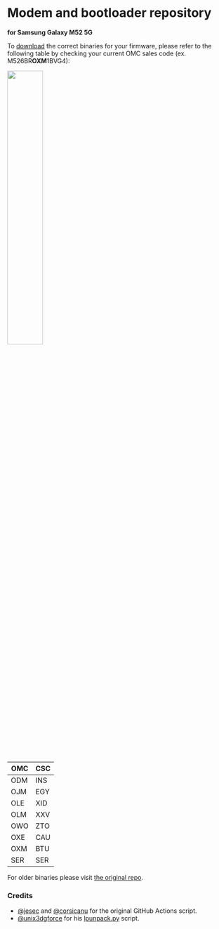 # Modem and bootloader repository
**for Samsung Galaxy M52 5G**

To [download](https://github.com/BlackMesa123/proprietary_vendor_samsung_m52xq/releases) the correct binaries for your firmware, please refer to the following table by checking your current OMC sales code (ex. M526BR**OXM**1BVG4):

<img src="readme-res/omc-info.jpg" width="40%"/>

| OMC | CSC |
| --- | --- |
| ODM | INS |
| OJM | EGY |
| OLE | XID |
| OLM | XXV |
| OWO | ZTO |
| OXE | CAU |
| OXM | BTU |
| SER | SER |

For older binaries please visit [the original repo](https://github.com/Mesa-Labs-Archive/proprietary_vendor_samsung_m52xq).

### Credits
- [@jesec](https://github.com/jesec) and [@corsicanu](https://github.com/corsicanu) for the original GitHub Actions script.
- [@unix3dgforce](https://github.com/unix3dgforce) for his [lpunpack.py](https://github.com/unix3dgforce/lpunpack) script.
